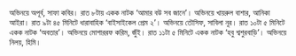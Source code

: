 অভিনয়ে অপূর্ব, সাফা কবির। রাত ৮টায় একক নাটক ‘আমার বউ সব জানে’। অভিনয়ে খায়রুল বাশার, আনিকা আইরা। রাত ৯টা ৪৫ মিনিটে ধারাবাহিক ‘বাইসাইকেল প্রেম ২’। অভিনয়ে তৌসিফ, সাবিলা নূর। রাত ১০টা ৫ মিনিটে একক নাটক ‘অবতার’। অভিনয়ে মোশাররফ করিম, জুঁই। রাত ১১টা ৫ মিনিটে একক নাটক ‘হবু শ্বশুরবাড়ি’। অভিনয়ে নিলয়, হিমি।
